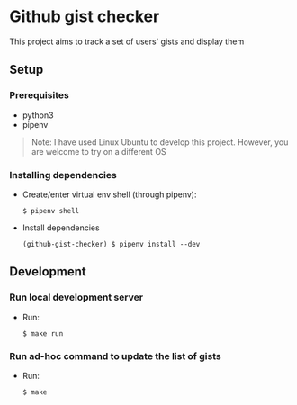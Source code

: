 # Github gist checker

This project aims to track a set of users' gists and display them

## Setup

### Prerequisites

* python3
* pipenv
> Note: I have used Linux Ubuntu to develop this project. However, you are welcome to try on a different OS

### Installing dependencies

* Create/enter virtual env shell (through pipenv):
  ```
  $ pipenv shell
  ```
* Install dependencies
  ```
  (github-gist-checker) $ pipenv install --dev
  ```

## Development

### Run local development server
* Run:
  ```
  $ make run
  ```

### Run ad-hoc command to update the list of gists
* Run:
  ```
  $ make
  ```
